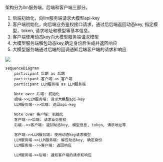 架构分为llm服务端，后端和客户端三部分。

1. 后端初始化，向llm服务端请求大模型api-key
2. 客户端初始化，向后端业务鉴权接口请求，通过后后端返回动态key, 指定模型，token, 请求地址和模型等基本信息。
3. 客户端使用动态key向大模型服务端请求模型
4. 大模型服务端解包动态key,确定身份后生成并返回响应
5. 大模型服务端通过后端的回调通知后端客户端的请求和响应

![](https://cdn.studyinglover.com/pic/2024/10/e29ae616dcd9ea47249028aa91645930.png)



```mermaid
sequenceDiagram
    participant 后端 as 后端
    participant 客户端 as 客户端
    participant LLM服务端 as LLM服务端

    Note over 后端: 初始化
    后端->>LLM服务端: 请求大模型api-key
    LLM服务端-->>后端: 返回api-key

    Note over 客户端: 初始化
    客户端->>后端: 请求业务鉴权
    后端-->>客户端: 返回动态key, 模型信息, token, 请求地址等

    客户端->>LLM服务端: 使用动态key请求模型
    LLM服务端->>LLM服务端: 解包动态key, 确定身份
    LLM服务端-->>客户端: 返回响应

    LLM服务端->>后端: 通知客户端的请求和响应

```




